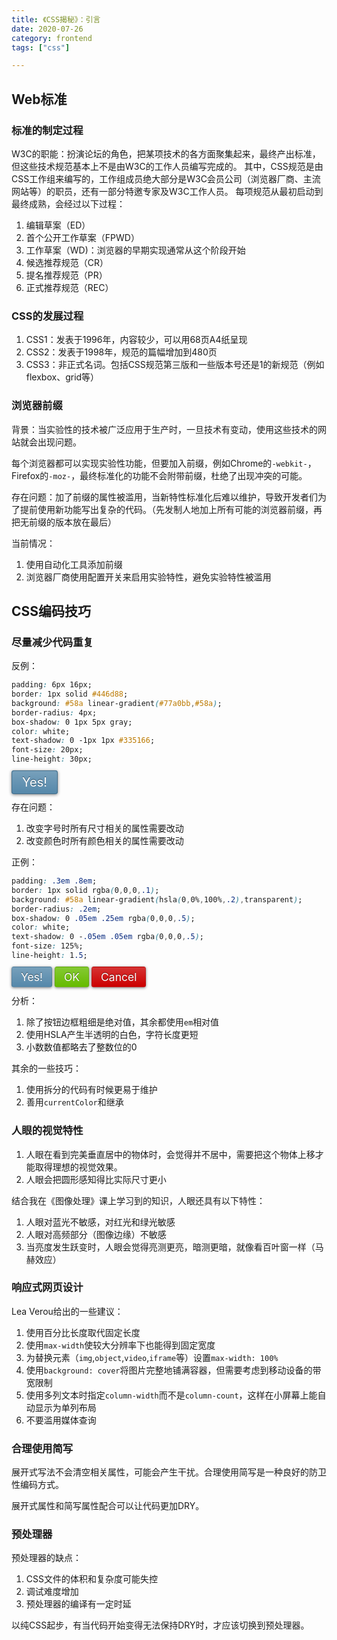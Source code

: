 ```yaml
---
title: 《CSS揭秘》：引言
date: 2020-07-26
category: frontend
tags: ["css"]

---
```


## Web标准
### 标准的制定过程
W3C的职能：扮演论坛的角色，把某项技术的各方面聚集起来，最终产出标准，但这些技术规范基本上不是由W3C的工作人员编写完成的。
其中，CSS规范是由CSS工作组来编写的，工作组成员绝大部分是W3C会员公司（浏览器厂商、主流网站等）的职员，还有一部分特邀专家及W3C工作人员。
每项规范从最初启动到最终成熟，会经过以下过程：
1. 编辑草案（ED）
2. 首个公开工作草案（FPWD）
3. 工作草案（WD)：浏览器的早期实现通常从这个阶段开始
4. 候选推荐规范（CR）
5. 提名推荐规范（PR）
6. 正式推荐规范（REC）

### CSS的发展过程
1. CSS1：发表于1996年，内容较少，可以用68页A4纸呈现
2. CSS2：发表于1998年，规范的篇幅增加到480页
3. CSS3：非正式名词。包括CSS规范第三版和一些版本号还是1的新规范（例如flexbox、grid等）

### 浏览器前缀
背景：当实验性的技术被广泛应用于生产时，一旦技术有变动，使用这些技术的网站就会出现问题。

每个浏览器都可以实现实验性功能，但要加入前缀，例如Chrome的`-webkit-`，Firefox的`-moz-`，最终标准化的功能不会附带前缀，杜绝了出现冲突的可能。

存在问题：加了前缀的属性被滥用，当新特性标准化后难以维护，导致开发者们为了提前使用新功能写出复杂的代码。（先发制人地加上所有可能的浏览器前缀，再把无前缀的版本放在最后）

当前情况：
1. 使用自动化工具添加前缀
2. 浏览器厂商使用配置开关来启用实验特性，避免实验特性被滥用

## CSS编码技巧

### 尽量减少代码重复

反例：
```css
padding: 6px 16px;
border: 1px solid #446d88;
background: #58a linear-gradient(#77a0bb,#58a);
border-radius: 4px;
box-shadow: 0 1px 5px gray;
color: white;
text-shadow: 0 -1px 1px #335166;
font-size: 20px;
line-height: 30px;
```
<span style="padding: 6px 16px;border: 1px solid #446d88;background: #58a linear-gradient(#77a0bb,#58a);border-radius: 4px;box-shadow: 0 1px 5px gray;color: white;text-shadow: 0 -1px 1px #335166;font-size: 20px;line-height: 30px;">Yes!</span>

存在问题：
1. 改变字号时所有尺寸相关的属性需要改动
2. 改变颜色时所有颜色相关的属性需要改动

正例：
```css
padding: .3em .8em;
border: 1px solid rgba(0,0,0,.1);
background: #58a linear-gradient(hsla(0,0%,100%,.2),transparent);
border-radius: .2em;
box-shadow: 0 .05em .25em rgba(0,0,0,.5);
color: white;
text-shadow: 0 -.05em .05em rgba(0,0,0,.5);
font-size: 125%;
line-height: 1.5;
```
<span style="padding: .3em .8em; border: 1px solid rgba(0,0,0,.1);background: #58a linear-gradient(hsla(0,0%,100%,.2),transparent);border-radius: .2em;box-shadow: 0 .05em .25em rgba(0,0,0,.5);color: white; text-shadow: 0 -.05em .05em rgba(0,0,0,.5); font-size: 125%;line-height: 1.5;">Yes!</span> <span style="padding: .3em .8em; border: 1px solid rgba(0,0,0,.1);background: #58a linear-gradient(hsla(0,0%,100%,.2),transparent);border-radius: .2em;box-shadow: 0 .05em .25em rgba(0,0,0,.5);color: white; text-shadow: 0 -.05em .05em rgba(0,0,0,.5); font-size: 125%;line-height: 1.5; background-color:#6b0">OK</span> <span style="padding: .3em .8em; border: 1px solid rgba(0,0,0,.1);background: #58a linear-gradient(hsla(0,0%,100%,.2),transparent);border-radius: .2em;box-shadow: 0 .05em .25em rgba(0,0,0,.5);color: white; text-shadow: 0 -.05em .05em rgba(0,0,0,.5); font-size: 125%;line-height: 1.5; background-color:#c00">Cancel</span>

分析：
1. 除了按钮边框粗细是绝对值，其余都使用`em`相对值
2. 使用HSLA产生半透明的白色，字符长度更短
3. 小数数值都略去了整数位的0

其余的一些技巧：
1. 使用拆分的代码有时候更易于维护
2. 善用`currentColor`和继承

### 人眼的视觉特性

1. 人眼在看到完美垂直居中的物体时，会觉得并不居中，需要把这个物体上移才能取得理想的视觉效果。
2. 人眼会把圆形感知得比实际尺寸更小

结合我在《图像处理》课上学习到的知识，人眼还具有以下特性：
1. 人眼对蓝光不敏感，对红光和绿光敏感
2. 人眼对高频部分（图像边缘）不敏感
3. 当亮度发生跃变时，人眼会觉得亮测更亮，暗测更暗，就像看百叶窗一样（马赫效应）

### 响应式网页设计

Lea Verou给出的一些建议：
1. 使用百分比长度取代固定长度
2. 使用`max-width`使较大分辨率下也能得到固定宽度
3. 为替换元素（`img`,`object`,`video`,`iframe`等）设置`max-width: 100%`
4. 使用`background: cover`将图片完整地铺满容器，但需要考虑到移动设备的带宽限制
5. 使用多列文本时指定`column-width`而不是`column-count`，这样在小屏幕上能自动显示为单列布局
6. 不要滥用媒体查询

### 合理使用简写

展开式写法不会清空相关属性，可能会产生干扰。合理使用简写是一种良好的防卫性编码方式。

展开式属性和简写属性配合可以让代码更加DRY。

### 预处理器

预处理器的缺点：
1. CSS文件的体积和复杂度可能失控
2. 调试难度增加
3. 预处理器的编译有一定时延

以纯CSS起步，有当代码开始变得无法保持DRY时，才应该切换到预处理器。